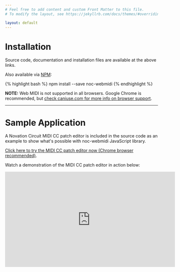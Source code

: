 ```yaml
---
# Feel free to add content and custom Front Matter to this file.
# To modify the layout, see https://jekyllrb.com/docs/themes/#overriding-theme-defaults

layout: default
---
```


# Installation

Source code, documentation and installation files are available at the above links. 

Also available via [NPM](https://www.npmjs.com/package/noc-webmidi):

{% highlight bash %}
npm install --save noc-webmidi
{% endhighlight %}

**NOTE:** Web MIDI is not supported in all browsers. Google Chrome is recommended, but
[check caniuse.com for more info on browser support](https://caniuse.com/?search=web%20midi).

<hr />

# Sample Application
A Novation Circuit MIDI CC patch editor is included in the source code as an example 
to show what's possible with noc-webmidi JavaScript library.

[Click here to try the MIDI CC patch editor now (Chrome browser recommended)](/sample-app).

Watch a demonstration of the MIDI CC patch editor in action below:

<div class="videoWrapper">
    <iframe width="560" height="315" src="https://www.youtube-nocookie.com/embed/_iTwsS1-S4A" title="YouTube video player" frameborder="0" allow="accelerometer; autoplay; clipboard-write; encrypted-media; gyroscope; picture-in-picture" allowfullscreen></iframe>
</div>